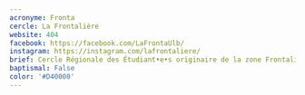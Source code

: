 ```yaml
---
acronyme: Fronta
cercle: La Frontalière
website: 404
facebook: https://facebook.com/LaFrontaUlb/
instagram: https://instagram.com/lafrontaliere/
brief: Cercle Régionale des Étudiant•e•s originaire de la zone Frontalière (Hainaut)
baptismal: False
color: '#D40000'
---
```

